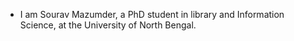 - I am Sourav Mazumder, a PhD student in library and Information Science, at the University of North Bengal.
